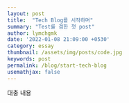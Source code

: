 ```yaml
---
layout: post
title:  "Tech Blog를 시작하며"
summary: "Test를 겸한 첫 post"
author: lymchgmk
date: '2022-01-08 21:09:00 +0530'
category: essay
thumbnail: /assets/img/posts/code.jpg
keywords: post
permalink: /blog/start-tech-blog
usemathjax: false
---
```


대충 내용
